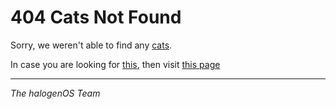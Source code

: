 # 404 Cats Not Found

Sorry, we weren't able to find any [cats](https://9gag.com/).

In case you are looking for [this](https://github.com/halogenOS/infra_organization/projects/1), then visit [this page](https://github.com/halogenOS/infra_organization/projects/1)

<hr>

_The halogenOS Team_
